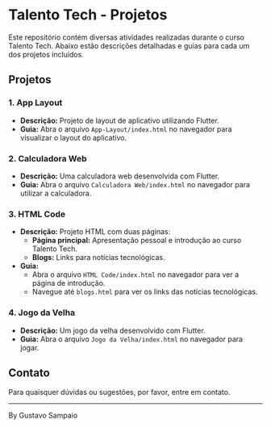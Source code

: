# Talento Tech - Projetos

Este repositório contém diversas atividades realizadas durante o curso Talento Tech. Abaixo estão descrições detalhadas e guias para cada um dos projetos incluídos.

## Projetos

### 1. App Layout
- **Descrição:** Projeto de layout de aplicativo utilizando Flutter.
- **Guia:** Abra o arquivo `App-Layout/index.html` no navegador para visualizar o layout do aplicativo.

### 2. Calculadora Web
- **Descrição:** Uma calculadora web desenvolvida com Flutter.
- **Guia:** Abra o arquivo `Calculadora Web/index.html` no navegador para utilizar a calculadora.

### 3. HTML Code
- **Descrição:** Projeto HTML com duas páginas:
  - **Página principal:** Apresentação pessoal e introdução ao curso Talento Tech.
  - **Blogs:** Links para notícias tecnológicas.
- **Guia:**
  - Abra o arquivo `HTML Code/index.html` no navegador para ver a página de introdução.
  - Navegue até `blogs.html` para ver os links das notícias tecnológicas.

### 4. Jogo da Velha
- **Descrição:** Um jogo da velha desenvolvido com Flutter.
- **Guia:** Abra o arquivo `Jogo da Velha/index.html` no navegador para jogar.



## Contato

Para quaisquer dúvidas ou sugestões, por favor, entre em contato.

---

By Gustavo Sampaio
